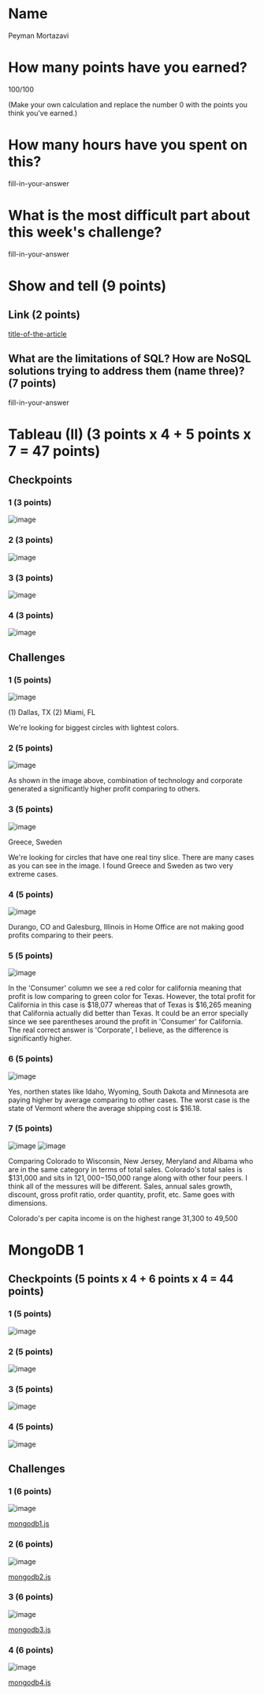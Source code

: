 # Name

Peyman Mortazavi

# How many points have you earned?

100/100

(Make your own calculation and replace the number 0 with the points you think you've earned.)

# How many hours have you spent on this?

fill-in-your-answer

# What is the most difficult part about this week's challenge?

fill-in-your-answer

# Show and tell (9 points)

## Link (2 points)

[title-of-the-article](http://link-to-an-article-comparing-nosql-and-sql)

## What are the limitations of SQL? How are NoSQL solutions trying to address them (name three)? (7 points)

fill-in-your-answer

# Tableau (II) (3 points x 4 + 5 points x 7 = 47 points)

## Checkpoints

### 1 (3 points)

![image](https://dl.dropboxusercontent.com/u/44502811/Big%20Data%20ScreenShots/Week%206/a.chk1.png)

### 2 (3 points)

![image](https://dl.dropboxusercontent.com/u/44502811/Big%20Data%20ScreenShots/Week%206/a.chk2.png)

### 3 (3 points)

![image](https://dl.dropboxusercontent.com/u/44502811/Big%20Data%20ScreenShots/Week%206/a.chk3.png)

### 4 (3 points)

![image](https://dl.dropboxusercontent.com/u/44502811/Big%20Data%20ScreenShots/Week%206/a.chk4.png)

## Challenges

### 1 (5 points)

![image](https://dl.dropboxusercontent.com/u/44502811/Big%20Data%20ScreenShots/Week%206/a.chl1.png)

(1) Dallas, TX 		(2) Miami, FL

We're looking for biggest circles with lightest colors.

### 2 (5 points)

![image](https://dl.dropboxusercontent.com/u/44502811/Big%20Data%20ScreenShots/Week%206/a.chl2.png)

As shown in the image above, combination of technology and corporate generated a significantly higher profit comparing to others.

### 3 (5 points)

![image](https://dl.dropboxusercontent.com/u/44502811/Big%20Data%20ScreenShots/Week%206/a.chl3.png)

Greece, Sweden

We're looking for circles that have one real tiny slice. There are many cases as you can see in the image. I found Greece and Sweden as two very extreme cases.

### 4 (5 points)

![image](https://dl.dropboxusercontent.com/u/44502811/Big%20Data%20ScreenShots/Week%206/a.chl4.png)

Durango, CO and Galesburg, Illinois in Home Office are not making good profits comparing to their peers.

### 5 (5 points)

![image](https://dl.dropboxusercontent.com/u/44502811/Big%20Data%20ScreenShots/Week%206/a.chl5.png)

In the 'Consumer' column we see a red color for california meaning that profit is low comparing to green color for Texas. However, the total profit for California in this case is $18,077 whereas that of Texas is $16,265 meaning that California actually did better than Texas. It could be an error specially since we see parentheses around the profit in 'Consumer' for California. The real correct answer is 'Corporate', I believe, as the difference is significantly higher.

### 6 (5 points)

![image](https://dl.dropboxusercontent.com/u/44502811/Big%20Data%20ScreenShots/Week%206/a.chl6.png)

Yes, northen states like Idaho, Wyoming, South Dakota and Minnesota are paying higher by average comparing to other cases. The worst case is the state of Vermont where the average shipping cost is $16.18.

### 7 (5 points)

![image](https://dl.dropboxusercontent.com/u/44502811/Big%20Data%20ScreenShots/Week%206/a.chl71.png)
![image](https://dl.dropboxusercontent.com/u/44502811/Big%20Data%20ScreenShots/Week%206/a.chl72.png)

Comparing Colorado to Wisconsin, New Jersey, Meryland and Albama who are in the same category in terms of total sales. Colorado's total sales is $131,000 and sits in $121,000-$150,000 range along with other four peers. I think all of the messures will be different. Sales, annual sales growth, discount, gross profit ratio, order quantity, profit, etc. Same goes with dimensions.

Colorado's per capita income is on the highest range 31,300 to 49,500


# MongoDB 1

## Checkpoints (5 points x 4 + 6 points x 4 = 44  points)

### 1 (5 points)

![image](https://dl.dropboxusercontent.com/u/44502811/Big%20Data%20ScreenShots/Week%206/b.chk1.png)

### 2 (5 points)

![image](https://dl.dropboxusercontent.com/u/44502811/Big%20Data%20ScreenShots/Week%206/b.chk2.png)

### 3 (5 points)

![image](https://dl.dropboxusercontent.com/u/44502811/Big%20Data%20ScreenShots/Week%206/b.chk3.png)

### 4 (5 points)

![image](https://dl.dropboxusercontent.com/u/44502811/Big%20Data%20ScreenShots/Week%206/b.chk4.png)

## Challenges


### 1 (6 points)

![image](https://dl.dropboxusercontent.com/u/44502811/Big%20Data%20ScreenShots/Week%206/b.chl1.png)

[mongodb1.js](mongodb1.js)

### 2 (6 points)

![image](https://dl.dropboxusercontent.com/u/44502811/Big%20Data%20ScreenShots/Week%206/l.png)

[mongodb2.js](mongodb2.js)

### 3 (6 points)

![image](https://dl.dropboxusercontent.com/u/44502811/Big%20Data%20ScreenShots/Week%206/b.chl2.png)

[mongodb3.js](mongodb3.js)

### 4 (6 points)

![image](https://dl.dropboxusercontent.com/u/44502811/Big%20Data%20ScreenShots/Week%206/b.chl3.png)

[mongodb4.js](mongodb4.js)
